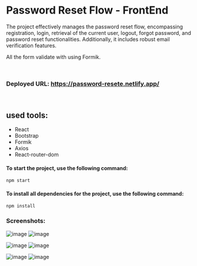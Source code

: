 # Password Reset Flow - FrontEnd
<p>The project effectively manages the password reset flow, encompassing registration, login, retrieval of the current user, logout, forgot password, and password reset functionalities. Additionally, it includes robust email verification features.</p>

<p>All the form validate with using Formik.</p>

<br>

### Deployed URL: https://password-resete.netlify.app/

<br>

## used tools:
<ul>
  <li>React</li>
  <li>Bootstrap</li>
  <li>Formik</li>
  <li>Axios</li>
  <li>React-router-dom</li>
</ul>

#### To start the project, use the following command:

```
npm start
```

#### To install all dependencies for the project, use the following command:

```
npm install
```

### Screenshots:

![image](https://github.com/dinadina1/Password-reset-frontEnd/assets/123656660/63ebb95b-0db2-450d-a69f-3088f7fe7389)
![image](https://github.com/dinadina1/Password-reset-frontEnd/assets/123656660/60a0e273-a320-4cbb-bc01-0fadb4c5c309)

![image](https://github.com/dinadina1/Password-reset-frontEnd/assets/123656660/bed07039-cd52-46b0-8dd3-6b2081095d23)
![image](https://github.com/dinadina1/Password-reset-frontEnd/assets/123656660/481dae48-45c8-4080-af30-64e5a6f9007b)

![image](https://github.com/dinadina1/Password-reset-frontEnd/assets/123656660/6d7dfc87-d9af-4e16-8d4c-236bc9ba99da)
![image](https://github.com/dinadina1/Password-reset-frontEnd/assets/123656660/7e8a9742-44e0-4559-bba9-6de2084f0448)
